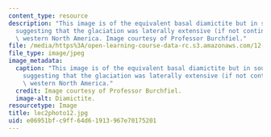 ```yaml
---
content_type: resource
description: "This image is of the equivalent basal diamictite but in southern California\u2026\
  suggesting that the glaciation was laterally extensive (if not continuous) across\
  \ western North America. Image courtesy of Professor Burchfiel."
file: /media/https%3A/open-learning-course-data-rc.s3.amazonaws.com/12-114-field-geology-i-fall-2005/e06951bfc9ff64d61913967e70175201_lec2photo12.jpg
file_type: image/jpeg
image_metadata:
  caption: "This image is of the equivalent basal diamictite but in southern California\u2026\
    suggesting that the glaciation was laterally extensive (if not continuous) across\
    \ western North America."
  credit: Image courtesy of Professor Burchfiel.
  image-alt: Diamictite.
resourcetype: Image
title: lec2photo12.jpg
uid: e06951bf-c9ff-64d6-1913-967e70175201
---
```


